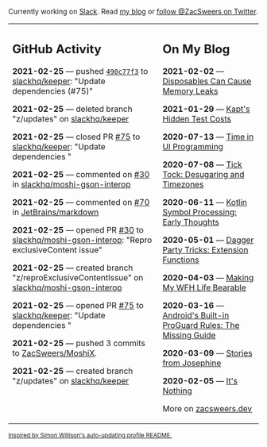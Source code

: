 Currently working on [Slack](https://slack.com/). Read [my blog](https://zacsweers.dev/) or [follow @ZacSweers on Twitter](https://twitter.com/ZacSweers).

<table><tr><td valign="top" width="60%">

## GitHub Activity
<!-- githubActivity starts -->
**2021-02-25** — pushed [`490c77f3`](https://github.com/slackhq/keeper/commit/490c77f3d3202fe19a0b40ba30be40fce7da2aff) to [slackhq/keeper](https://api.github.com/repos/slackhq/keeper): "Update dependencies  (#75)"

**2021-02-25** — deleted branch "z/updates" on [slackhq/keeper](https://api.github.com/repos/slackhq/keeper)

**2021-02-25** — closed PR [#75](https://api.github.com/repos/slackhq/keeper/pulls/75) to [slackhq/keeper](https://api.github.com/repos/slackhq/keeper): "Update dependencies "

**2021-02-25** — commented on [#30](https://github.com/slackhq/moshi-gson-interop/pull/30#issuecomment-785751642) in [slackhq/moshi-gson-interop](https://api.github.com/repos/slackhq/moshi-gson-interop)

**2021-02-25** — commented on [#70](https://github.com/JetBrains/markdown/issues/70#issuecomment-785746184) in [JetBrains/markdown](https://api.github.com/repos/JetBrains/markdown)

**2021-02-25** — opened PR [#30](https://api.github.com/repos/slackhq/moshi-gson-interop/pulls/30) to [slackhq/moshi-gson-interop](https://api.github.com/repos/slackhq/moshi-gson-interop): "Repro exclusiveContent issue"

**2021-02-25** — created branch "z/reproExclusiveContentIssue" on [slackhq/moshi-gson-interop](https://api.github.com/repos/slackhq/moshi-gson-interop)

**2021-02-25** — opened PR [#75](https://api.github.com/repos/slackhq/keeper/pulls/75) to [slackhq/keeper](https://api.github.com/repos/slackhq/keeper): "Update dependencies "

**2021-02-25** — pushed 3 commits to [ZacSweers/MoshiX](https://api.github.com/repos/ZacSweers/MoshiX).

**2021-02-25** — created branch "z/updates" on [slackhq/keeper](https://api.github.com/repos/slackhq/keeper)
<!-- githubActivity ends -->
</td><td valign="top" width="40%">

## On My Blog
<!-- blog starts -->
**2021-02-02** — [Disposables Can Cause Memory Leaks](https://www.zacsweers.dev/disposables-can-cause-memory-leaks/)

**2021-01-29** — [Kapt's Hidden Test Costs](https://www.zacsweers.dev/kapts-hidden-test-costs/)

**2020-07-13** — [Time in UI Programming](https://www.zacsweers.dev/time-in-ui/)

**2020-07-08** — [Tick Tock: Desugaring and Timezones](https://www.zacsweers.dev/ticktock-desugaring-timezones/)

**2020-06-11** — [Kotlin Symbol Processing: Early Thoughts](https://www.zacsweers.dev/kotlin-symbol-processor-early-thoughts/)

**2020-05-01** — [Dagger Party Tricks: Extension Functions](https://www.zacsweers.dev/dagger-party-tricks-extension-functions/)

**2020-04-03** — [Making My WFH Life Bearable](https://www.zacsweers.dev/making-wfh-life-bearable/)

**2020-03-16** — [Android's Built-in ProGuard Rules: The Missing Guide](https://www.zacsweers.dev/android-proguard-rules/)

**2020-03-09** — [Stories from Josephine](https://www.zacsweers.dev/stories-from-josephine/)

**2020-02-05** — [It's Nothing](https://www.zacsweers.dev/its-nothing/)
<!-- blog ends -->
More on [zacsweers.dev](https://zacsweers.dev/)
</td></tr></table>

<sub><a href="https://simonwillison.net/2020/Jul/10/self-updating-profile-readme/">Inspired by Simon Willison's auto-updating profile README.</a></sub>